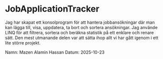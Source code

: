 # JobApplicationTracker
Jag har skapat ett konsolprogram för att hantera jobbansökningar där man kan lägga till, visa, uppdatera, ta bort och sortera ansökningar. Jag använde LINQ för att filtrera, sortera och beräkna statistik på ett enklare och renare sätt. Den mest utmanande delen var att sätta ihop allt vi har gått igenom i ett lite större projekt.

Namn: Mazen Alamin Hassan
Datum: 2025-10-23
